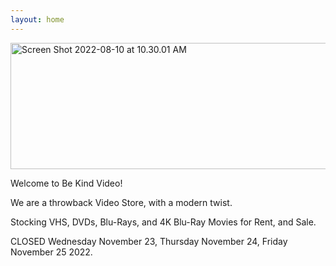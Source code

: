 ```yaml
---
layout: home
---
```


<a data-flickr-embed="true" href="https://www.flickr.com/photos/bekindvideo/52436647120/in/dateposted-public/" title="Screen Shot 2022-08-10 at 10.30.01 AM"><img src="https://live.staticflickr.com/65535/52436647120_0cbaf9a045_h.jpg" width="800" height="202" alt="Screen Shot 2022-08-10 at 10.30.01 AM"></a><script async src="//embedr.flickr.com/assets/client-code.js" charset="utf-8"></script>

Welcome to Be Kind Video!

We are a throwback Video Store, with a modern twist.

Stocking VHS, DVDs, Blu-Rays, and 4K Blu-Ray Movies for Rent, and Sale.

CLOSED Wednesday November 23, Thursday November 24, Friday November 25 2022. 
